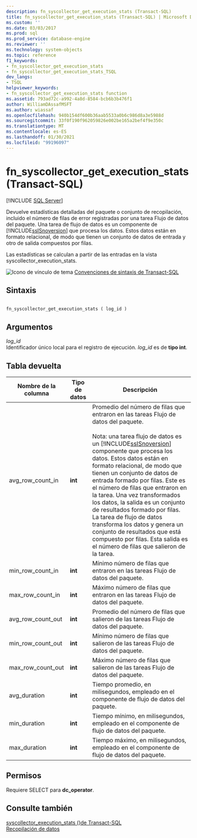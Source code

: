 ```yaml
---
description: fn_syscollector_get_execution_stats (Transact-SQL)
title: fn_syscollector_get_execution_stats (Transact-SQL) | Microsoft Docs
ms.custom: ''
ms.date: 03/03/2017
ms.prod: sql
ms.prod_service: database-engine
ms.reviewer: ''
ms.technology: system-objects
ms.topic: reference
f1_keywords:
- fn_syscollector_get_execution_stats
- fn_syscollector_get_execution_stats_TSQL
dev_langs:
- TSQL
helpviewer_keywords:
- fn_syscollector_get_execution_stats function
ms.assetid: 793ad72c-a992-4a8d-8584-bcb6b3b476f1
author: WilliamDAssafMSFT
ms.author: wiassaf
ms.openlocfilehash: 940b154df600b36aab5533a0b6c986d8a3e5988d
ms.sourcegitcommit: 33f0f190f962059826e002be165a2bef4f9e350c
ms.translationtype: MT
ms.contentlocale: es-ES
ms.lasthandoff: 01/30/2021
ms.locfileid: "99196097"
---
```

# <a name="fn_syscollector_get_execution_stats-transact-sql"></a>fn_syscollector_get_execution_stats (Transact-SQL)
[!INCLUDE [SQL Server](../../includes/applies-to-version/sqlserver.md)]

  Devuelve estadísticas detalladas del paquete o conjunto de recopilación, incluido el número de filas de error registradas por una tarea Flujo de datos del paquete. Una tarea de flujo de datos es un componente de [!INCLUDE[ssISnoversion](../../includes/ssisnoversion-md.md)] que procesa los datos. Estos datos están en formato relacional, de modo que tienen un conjunto de datos de entrada y otro de salida compuestos por filas.  
  
 Las estadísticas se calculan a partir de las entradas en la vista syscollector_execution_stats.  
  
 ![Icono de vínculo de tema](../../database-engine/configure-windows/media/topic-link.gif "Icono de vínculo de tema") [Convenciones de sintaxis de Transact-SQL](../../t-sql/language-elements/transact-sql-syntax-conventions-transact-sql.md)  
  
## <a name="syntax"></a>Sintaxis  
  
```  
  
fn_syscollector_get_execution_stats ( log_id )  
```  
  
## <a name="arguments"></a>Argumentos  
 *log_id*  
 Identificador único local para el registro de ejecución. *log_id* es de **tipo int**.  
  
## <a name="table-returned"></a>Tabla devuelta  
  
|Nombre de la columna|Tipo de datos|Descripción|  
|-----------------|---------------|-----------------|  
|avg_row_count_in|**int**|Promedio del número de filas que entraron en las tareas Flujo de datos del paquete.<br /><br /> Nota: una tarea flujo de datos es un [!INCLUDE[ssISnoversion](../../includes/ssisnoversion-md.md)] componente que procesa los datos. Estos datos están en formato relacional, de modo que tienen un conjunto de datos de entrada formado por filas. Este es el número de filas que entraron en la tarea. Una vez transformados los datos, la salida es un conjunto de resultados formado por filas. La tarea de flujo de datos transforma los datos y genera un conjunto de resultados que está compuesto por filas. Esta salida es el número de filas que salieron de la tarea.|  
|min_row_count_in|**int**|Mínimo número de filas que entraron en las tareas Flujo de datos del paquete.|  
|max_row_count_in|**int**|Máximo número de filas que entraron en las tareas Flujo de datos del paquete.|  
|avg_row_count_out|**int**|Promedio del número de filas que salieron de las tareas Flujo de datos del paquete.|  
|min_row_count_out|**int**|Mínimo número de filas que salieron de las tareas Flujo de datos del paquete.|  
|max_row_count_out|**int**|Máximo número de filas que salieron de las tareas Flujo de datos del paquete.|  
|avg_duration|**int**|Tiempo promedio, en milisegundos, empleado en el componente de flujo de datos del paquete.|  
|min_duration|**int**|Tiempo mínimo, en milisegundos, empleado en el componente de flujo de datos del paquete.|  
|max_duration|**int**|Tiempo máximo, en milisegundos, empleado en el componente de flujo de datos del paquete.|  
  
## <a name="permissions"></a>Permisos  
 Requiere SELECT para **dc_operator**.  
  
## <a name="see-also"></a>Consulte también  
 [syscollector_execution_stats &#40;&#41;de Transact-SQL ](../../relational-databases/system-catalog-views/syscollector-execution-stats-transact-sql.md)   
 [Recopilación de datos](../../relational-databases/data-collection/data-collection.md)  
  
  
